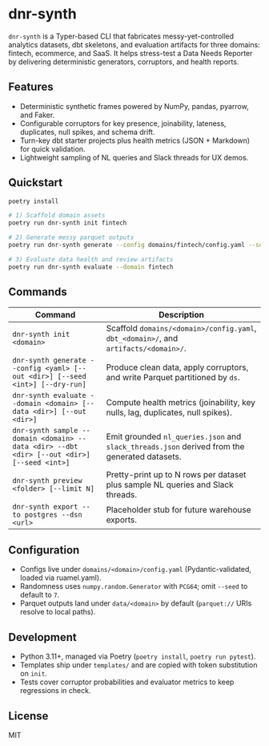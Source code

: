 # dnr-synth

`dnr-synth` is a Typer-based CLI that fabricates messy-yet-controlled analytics datasets, dbt skeletons, and evaluation artifacts for three domains: fintech, ecommerce, and SaaS. It helps stress-test a Data Needs Reporter by delivering deterministic generators, corruptors, and health reports.

## Features
- Deterministic synthetic frames powered by NumPy, pandas, pyarrow, and Faker.
- Configurable corruptors for key presence, joinability, lateness, duplicates, null spikes, and schema drift.
- Turn-key dbt starter projects plus health metrics (JSON + Markdown) for quick validation.
- Lightweight sampling of NL queries and Slack threads for UX demos.

## Quickstart
```bash
poetry install

# 1) Scaffold domain assets
poetry run dnr-synth init fintech

# 2) Generate messy parquet outputs
poetry run dnr-synth generate --config domains/fintech/config.yaml --seed 4242

# 3) Evaluate data health and review artifacts
poetry run dnr-synth evaluate --domain fintech
```

## Commands
| Command | Description |
| --- | --- |
| `dnr-synth init <domain>` | Scaffold `domains/<domain>/config.yaml`, `dbt_<domain>/`, and `artifacts/<domain>/`. |
| `dnr-synth generate --config <yaml> [--out <dir>] [--seed <int>] [--dry-run]` | Produce clean data, apply corruptors, and write Parquet partitioned by `ds`. |
| `dnr-synth evaluate --domain <domain> [--data <dir>] [--out <dir>]` | Compute health metrics (joinability, key nulls, lag, duplicates, null spikes). |
| `dnr-synth sample --domain <domain> --data <dir> --dbt <dir> [--out <dir>] [--seed <int>]` | Emit grounded `nl_queries.json` and `slack_threads.json` derived from the generated datasets. |
| `dnr-synth preview <folder> [--limit N]` | Pretty-print up to N rows per dataset plus sample NL queries and Slack threads. |
| `dnr-synth export --to postgres --dsn <url>` | Placeholder stub for future warehouse exports. |

## Configuration
- Configs live under `domains/<domain>/config.yaml` (Pydantic-validated, loaded via ruamel.yaml).
- Randomness uses `numpy.random.Generator` with `PCG64`; omit `--seed` to default to `7`.
- Parquet outputs land under `data/<domain>` by default (`parquet://` URIs resolve to local paths).

## Development
- Python 3.11+, managed via Poetry (`poetry install`, `poetry run pytest`).
- Templates ship under `templates/` and are copied with token substitution on `init`.
- Tests cover corruptor probabilities and evaluator metrics to keep regressions in check.

## License
MIT
